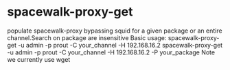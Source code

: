 spacewalk-proxy-get
===================

populate spacewalk-proxy bypassing squid for a given package or an entire channel.Search on package are insensitive
Basic usage:
 spacewalk-proxy-get -u admin -p prout -C your_channel -H 192.168.16.2
 spacewalk-proxy-get -u admin -p prout -C your_channel -H 192.168.16.2 -P your_package
 Note we currently use wget

